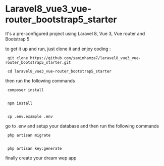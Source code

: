 # Laravel8_vue3_vue-router_bootstrap5_starter

It's a pre-configured project using Laravel 8, Vue 3, Vue router and Bootstrap 5

to get it up and run, just clone it and enjoy coding :

     git clone https://github.com/samimhamza7/laravel8_vue3_vue-router_bootstrap5_starter.git

     cd laravel8_vue3_vue-router_bootstrap5_starter



then run the following commands 

     composer install


     npm install


     cp .env.example .env


go to .env and setup your database and then run the following commands



     php artisan migrate


     php artisan key:generate

finally create your dream wep app
